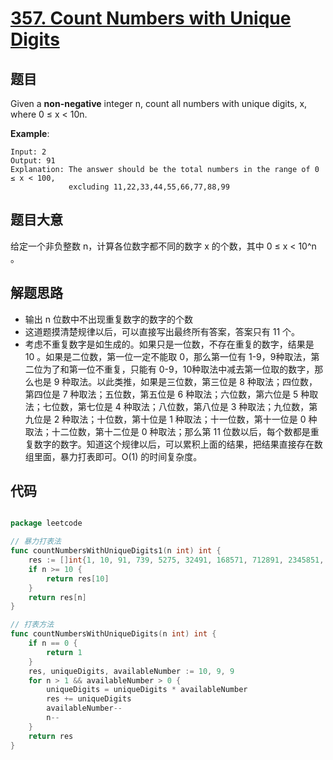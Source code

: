 # [357. Count Numbers with Unique Digits](https://leetcode.com/problems/count-numbers-with-unique-digits/)


## 题目

Given a **non-negative** integer n, count all numbers with unique digits, x, where 0 ≤ x < 10n.

**Example**:

    Input: 2
    Output: 91 
    Explanation: The answer should be the total numbers in the range of 0 ≤ x < 100, 
                 excluding 11,22,33,44,55,66,77,88,99


## 题目大意

给定一个非负整数 n，计算各位数字都不同的数字 x 的个数，其中 0 ≤ x < 10^n 。




## 解题思路

- 输出 n 位数中不出现重复数字的数字的个数
- 这道题摸清楚规律以后，可以直接写出最终所有答案，答案只有 11 个。
- 考虑不重复数字是如生成的。如果只是一位数，不存在重复的数字，结果是 10 。如果是二位数，第一位一定不能取 0，那么第一位有 1-9，9种取法，第二位为了和第一位不重复，只能有 0-9，10种取法中减去第一位取的数字，那么也是 9 种取法。以此类推，如果是三位数，第三位是 8 种取法；四位数，第四位是 7 种取法；五位数，第五位是 6 种取法；六位数，第六位是 5 种取法；七位数，第七位是 4 种取法；八位数，第八位是 3 种取法；九位数，第九位是 2 种取法；十位数，第十位是 1 种取法；十一位数，第十一位是 0 种取法；十二位数，第十二位是 0 种取法；那么第 11 位数以后，每个数都是重复数字的数字。知道这个规律以后，可以累积上面的结果，把结果直接存在数组里面，暴力打表即可。O(1) 的时间复杂度。



## 代码

```go

package leetcode

// 暴力打表法
func countNumbersWithUniqueDigits1(n int) int {
	res := []int{1, 10, 91, 739, 5275, 32491, 168571, 712891, 2345851, 5611771, 8877691}
	if n >= 10 {
		return res[10]
	}
	return res[n]
}

// 打表方法
func countNumbersWithUniqueDigits(n int) int {
	if n == 0 {
		return 1
	}
	res, uniqueDigits, availableNumber := 10, 9, 9
	for n > 1 && availableNumber > 0 {
		uniqueDigits = uniqueDigits * availableNumber
		res += uniqueDigits
		availableNumber--
		n--
	}
	return res
}

```